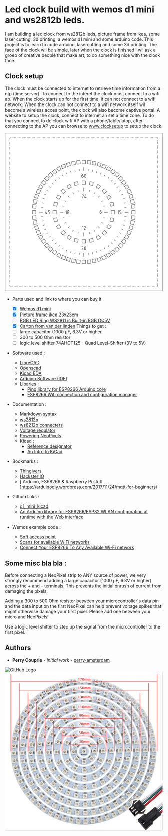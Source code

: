 # Led clock build with wemos d1 mini and ws2812b leds.

I am building a led clock from ws2812b leds, picture frame from ikea, some laser cutting, 3d printing, a wemos d1 mini and some arduino code. This project is to learn to code arduino, lasercutting and some 3d printing. The face of the clock wil be simple, later when the clock is finished i wil ask a groep of creative people that make art, to do something nice with the clock face.

## Clock setup

The clock must be connected to internet to retrieve time information from a ntp (time server). To connect to the interet the clock must connect to a wifi ap. When the clock starts up for the first time, it can not connect to a wifi network. When the clock can not connect to a wifi network itself wil become a wireless acces point, the clock wil also become captive portal. A website to setup the clock, connect to internet an set a time zone. To do that you connect to de clock wifi AP with a phone/table/latop, after connecting to the AP you can browse to www.clocksetup to setup the clock.

![GitHub Logo](images/led-clock-face.svg)

- Parts used and link to where you can buy it: 
    - [x] [Wemos d1 mini](https://wiki.wemos.cc/products:d1:d1_mini)
    - [x] [Picture frame ikea 23x23cm](https://www.ikea.com/nl/nl/catalog/products/00378403/)
    - [ ] [RGB LED Ring WS2811 ic Built-in RGB DC5V](https://www.aliexpress.com/item/32809169128.html?productId=32809169128&productSubject=Addressable-pixel-WS2812B-Ring-1-8-12-16-24-32-40-48-60-93-241-LEDs&spm=a2g0s.9042311.0.0.38f94c4dSoYWRi)
    - [x] [Carton from van der linden](https://www.vanderlindewebshop.com/nl (clock face))
    Things to get : 
    - [ ] large capacitor (1000 µF, 6.3V or higher
    - [ ] 300 to 500 Ohm resistor
    - [ ] logic level shifter 74AHCT125 - Quad Level-Shifter (3V to 5V)   
- Software used :
  - [LibreCAD](https://librecad.org/)
  - [Openscad](https://www.openscad.org/)
  - [Kicad EDA](http://kicad-pcb.org/)
  - [Arduino Software (IDE)](https://www.arduino.cc/en/Main/Software)
  - Libaries :
    - [Ping library for ESP8266 Arduino core](https://github.com/dancol90/ESP8266Ping)
    - [ESP8266 Wifi connection and configuration manager](https://github.com/mariacarlinahernandez/ConfigManager)
- Documentation :
  - [Markdown syntax](https://guides.github.com/features/mastering-markdown/)
  - [ws2812b](https://cdn-shop.adafruit.com/datasheets/WS2812B.pdf)
  - [ws8212b connecters](https://www.aliexpress.com/popular/connector-ws2812b.html)
  - [Voltage regulator](https://www.youtube.com/watch?v=GSzVs7_aW-Y)
  - [Powering NeoPixels](https://learn.adafruit.com/adafruit-neopixel-uberguide/powering-neopixels)
  - Kicad :
    - [Reference designator](https://en.wikipedia.org/wiki/Reference_designator)
    - [An Intro to KiCad](https://www.youtube.com/watch?v=vaCVh2SAZY4)

- Bookmarks :
  - [Thingivers](https://www.thingiverse.com/)
  - [Hackster IO](https://www.hackster.io/)
  - [ Arduino, ESP8266 & Raspberry Pi stuff ]https://arduinodiy.wordpress.com/2017/11/24/mqtt-for-beginners/ 
  
 - Github links :
   - [d1_mini_kicad](https://github.com/jerome-labidurie/d1_mini_kicad)
   - [An Arduino library for ESP8266/ESP32 WLAN configuration at runtime with the Web interface](https://github.com/Hieromon/AutoConnect)
 - Wemos example code :
    - [Soft access point](https://arduino-esp8266.readthedocs.io/en/latest/esp8266wifi/soft-access-point-examples.html)
    - [Scans for available WiFi networks](https://www.arduino.cc/en/Reference/WiFiScanNetworks)
    - [Connect Your ESP8266 To Any Available Wi-Fi network](https://ubidots.com/blog/connect-your-esp8266-to-any-available-wi-fi-network/)

## Some misc bla bla : 

Before connecting a NeoPixel strip to ANY source of power, we very strongly recommend adding a large capacitor (1000 µF, 6.3V or higher) across the + and – terminals. This prevents the initial onrush of current from damaging the pixels.

Adding a 300 to 500 Ohm resistor between your microcontroller's data pin and the data input on the first NeoPixel can help prevent voltage spikes that might otherwise damage your first pixel. Please add one between your micro and NeoPixels!

Use a logic level shifter to step up the signal from the microcontroller to the first pixel.

## Authors

* **Perry Couprie** - *Initial work* - [perry-amsterdam](https://github.com/perry-amsterdam)

![GitHub Logo](https://www.ikea.com/nl/nl/images/products/ribba-fotolijst-wit__0638327_PE698851_S4.JPG)
![GitHub Logo](images/ws2812b-leds.jpeg)


